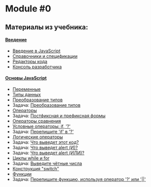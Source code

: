 # Module #0

## Материалы из учебника:

#### [Введение](https://learn.javascript.ru/getting-started)  
- [Введение в JavaScript](https://learn.javascript.ru/intro)  
- [Справочники и спецификации](https://learn.javascript.ru/manuals-specifications)  
- [Редакторы кода](https://learn.javascript.ru/code-editors)  
- [Консоль разработчика](https://learn.javascript.ru/devtools)  
    
#### [Основы JavaScript](https://learn.javascript.ru/first-steps)   
- [Переменные](https://learn.javascript.ru/variables)  
- [Типы данных](https://learn.javascript.ru/types)  
- [Преобразование типов](https://learn.javascript.ru/type-conversions)  
- Задача: [Преобразование типов](https://learn.javascript.ru/task/primitive-conversions-questions)  
- [Операторы](https://learn.javascript.ru/operators)  
- Задача: [Постфиксная и префиксная формы](https://learn.javascript.ru/task/increment-order)      
- [Операторы сравнения](https://learn.javascript.ru/comparison)  
- [Условные операторы: if, '?'](https://learn.javascript.ru/ifelse)    
- Задача: [Перепишите 'if' в '?'](https://learn.javascript.ru/task/rewrite-if-question)
- [Логические операторы](https://learn.javascript.ru/logical-operators)  
- Задача: [Что выведет этот код?](https://learn.javascript.ru/task/alert-and-or)  
- Задача: [Что выведет alert (И)?](https://learn.javascript.ru/task/alert-1-null-2)  
- Задача: [Что выведет alert (ИЛИ)?](https://learn.javascript.ru/task/alert-null-2-undefined)  
- [Циклы while и for](https://learn.javascript.ru/while-for)  
- Задача: [Выведите чётные числа](https://learn.javascript.ru/task/for-even)  
- [Конструкция "switch"](https://learn.javascript.ru/switch)  
- [Функции](https://learn.javascript.ru/function-basics)  
- Задача: [Перепишите функцию, используя оператор '?' или '||'](https://learn.javascript.ru/task/rewrite-function-question-or) 
